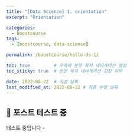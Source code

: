 ```yaml
---
title: "[Data Science] 1. orientation"
excerpt: "Orientation"

categories:
  - Boostcourse
tags:
  - [boostcourse, data-science]

permalink: /boostcourse/hello-ds-1/

toc: true         # 우측에 본문 목차 네비게이션 생성
toc_sticky: true  # 본문 목차 네비게이션 고정 여부

date: 2022-08-22  # 작성 날짜
last_modified_at: 2022-08-22 # 최종 수정 날짜
---
```


## 🦥 포스트 테스트 중

테스트 중입니다 -
